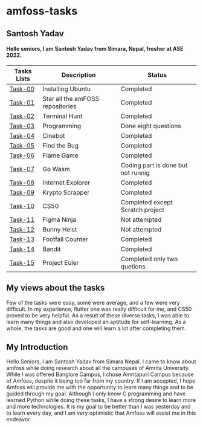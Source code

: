 # amfoss-tasks

## Santosh Yadav
#### Hello seniors, I am Santosh Yadav from Simara, Nepal, fresher at ASE 2022.

| Tasks Lists | Description                      | Status                                                |
|-------------|----------------------------------|-------------------------------------------------------|
| [Task-00](https://github.com/santoydv/amfoss-tasks/tree/main/task-00)     | Installing Ubuntu                | Completed                                             |
| [Task-01](https://github.com/santoydv/amfoss-tasks/tree/main/task-01)     | Star all the amFOSS repositories | Completed                                             |
| [Task-02](https://github.com/santoydv/amfoss-tasks/tree/main/task-02)    | Terminal Hunt                    | Completed                                             |
| [Task-03](https://github.com/santoydv/amfoss-tasks/tree/main/task-03)   | Programming                      | Done eight questions                                  |
| [Task-04](https://github.com/santoydv/amfoss-tasks/tree/main/task-04)  | Cinebot                          | Completed                                             |
| [Task-05](https://github.com/santoydv/amfoss-tasks/tree/main/task-05)     | Find the Bug                     | Completed                                             |
| [Task-06](https://github.com/santoydv/amfoss-tasks/tree/main/task-06)     | Flame Game                       | Completed                                             |
| [Task-07](https://github.com/santoydv/amfoss-tasks/tree/main/task-07)     | Go Wasm                          | Coding part is done but not runnig                    |
| [Task-08](https://github.com/santoydv/amfoss-tasks/tree/main/task-08)     | Internet Explorer                | Completed                                             |
| [Task-09](https://github.com/santoydv/amfoss-tasks/tree/main/task-09)     | Krypto Scrapper                  | Completed                                             |
| [Task-10](https://github.com/santoydv/amfoss-tasks/tree/main/task-10)     | CS50                             | Completed except Scratch project                      |
| [Task-11](https://github.com/santoydv/amfoss-tasks/tree/main/task-11)     | Figma Ninja                      | Not attempted                                         |
| [Task-12](https://github.com/santoydv/amfoss-tasks/tree/main/task-12)     | Bunny Heist                      | Not attempted                                         |
| [Task-13](https://github.com/santoydv/amfoss-tasks/tree/main/task-13)     | Footfall Counter                 | Completed                                             |
| [Task-14](https://github.com/santoydv/amfoss-tasks/tree/main/task-14)     | Bandit                           | Completed                                             |
| [Task-15](https://github.com/santoydv/amfoss-tasks/tree/main/task-15)     | Project Euler                    | Completed only two quetions |

## My views about the tasks
Few of the tasks were easy, some were average, and a few were very difficult. In my experience, flutter one was really difficult for me, and CS50 proved to be very helpful. As a result of these diverse tasks, I was able to learn many things and also developed an aptitude for self-learning. As a whole, the tasks are good and one will learn a lot after completing them.

## My Introduction
Hello Seniors, I am Santosh Yadav from Simara Nepal. I came to know about amfoss while doing research about all the campuses of Amrita University. While I was offered Banglore Campus, I chose Amritapuri Campus because of Amfoss, despite it being too far from my country. If I am accepted, I hope Amfoss will provide me with the opportunity to learn many things and to be guided through my goal. Although I only know C programming and have learned Python while doing these tasks, I have a strong desire to learn more and more technologies. It is my goal to be better than I was yesterday and to learn every day, and I am very optimistic that Amfoss will assist me in this endeavor.
